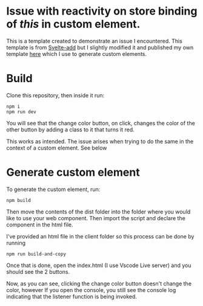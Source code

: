# Issue with reactivity on store binding of *this* in custom element.

This is a template created to demonstrate an issue I encountered. This template is from [Svelte-add](https://github.com/svelte-add/svelte-add) but I slightly modified it and published my own template [here](https://github.com/RamAddict/svelte-webcomponent-template) which I use to generate custom elements.

# Build
Clone this repository, then inside it run:

    npm i
    npm run dev

You will see that the change color button, on click, changes the color of the other button by adding a class to it that turns it red.

This works as intended. The issue arises when trying to do the same in the context of a custom element. See below
# Generate custom element
To generate the custom element, run:

    npm build
Then move the contents of the dist folder into the folder where you would like to use your web component. Then import the script and declare the component in the html file.

I've provided an html file in the client folder so this process can be done by running

    npm run build-and-copy

Once that is done, open the index.html (I use Vscode Live server) and you should see the 2 buttons.

Now, as you can see, clicking the change color button doesn't change the color, however If you open the console, you still see the console log indicating that the listener function is being invoked.
